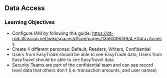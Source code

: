 ## Data Access

### Learning Objectives

- Configure IAM by following this guide: https://dt-rnd.atlassian.net/wiki/spaces/d1coe/pages/1356339039/4.+Data+Access
- Create 4 different personas: Default, Readers, Writers, Confidential
- Users from EasyTrade should be able to see EasyTrade data, Users from EasyTravel should be able to see EasyTravel data
- Security Teams are part of the confidential team and can see record level data that others don't (i.e. transaction amounts, and user names)
